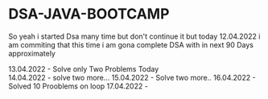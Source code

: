 # DSA-JAVA-BOOTCAMP
 
So yeah i started Dsa many time but don't continue it but today 12.04.2022 i am commiting that this time i am gona complete DSA with in next 90 Days approximately

13.04.2022 - Solve only Two Problems Today <br>
14.04.2022 - solve two more...
15.04.2022 - Solve two more..
16.04.2022 - Solved 10 Prooblems on loop
17.04.2022 -
